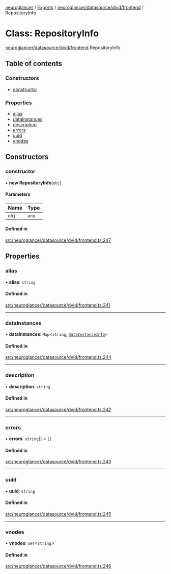 [neuroglancer](../README.md) / [Exports](../modules.md) / [neuroglancer/datasource/dvid/frontend](../modules/neuroglancer_datasource_dvid_frontend.md) / RepositoryInfo

# Class: RepositoryInfo

[neuroglancer/datasource/dvid/frontend](../modules/neuroglancer_datasource_dvid_frontend.md).RepositoryInfo

## Table of contents

### Constructors

- [constructor](neuroglancer_datasource_dvid_frontend.RepositoryInfo.md#constructor)

### Properties

- [alias](neuroglancer_datasource_dvid_frontend.RepositoryInfo.md#alias)
- [dataInstances](neuroglancer_datasource_dvid_frontend.RepositoryInfo.md#datainstances)
- [description](neuroglancer_datasource_dvid_frontend.RepositoryInfo.md#description)
- [errors](neuroglancer_datasource_dvid_frontend.RepositoryInfo.md#errors)
- [uuid](neuroglancer_datasource_dvid_frontend.RepositoryInfo.md#uuid)
- [vnodes](neuroglancer_datasource_dvid_frontend.RepositoryInfo.md#vnodes)

## Constructors

### constructor

• **new RepositoryInfo**(`obj`)

#### Parameters

| Name | Type |
| :------ | :------ |
| `obj` | `any` |

#### Defined in

[src/neuroglancer/datasource/dvid/frontend.ts:247](https://github.com/ActiveBrainAtlas2/neuroglancer/blob/91617476/src/neuroglancer/datasource/dvid/frontend.ts#L247)

## Properties

### alias

• **alias**: `string`

#### Defined in

[src/neuroglancer/datasource/dvid/frontend.ts:241](https://github.com/ActiveBrainAtlas2/neuroglancer/blob/91617476/src/neuroglancer/datasource/dvid/frontend.ts#L241)

___

### dataInstances

• **dataInstances**: `Map`<`string`, [`DataInstanceInfo`](neuroglancer_datasource_dvid_frontend.DataInstanceInfo.md)\>

#### Defined in

[src/neuroglancer/datasource/dvid/frontend.ts:244](https://github.com/ActiveBrainAtlas2/neuroglancer/blob/91617476/src/neuroglancer/datasource/dvid/frontend.ts#L244)

___

### description

• **description**: `string`

#### Defined in

[src/neuroglancer/datasource/dvid/frontend.ts:242](https://github.com/ActiveBrainAtlas2/neuroglancer/blob/91617476/src/neuroglancer/datasource/dvid/frontend.ts#L242)

___

### errors

• **errors**: `string`[] = `[]`

#### Defined in

[src/neuroglancer/datasource/dvid/frontend.ts:243](https://github.com/ActiveBrainAtlas2/neuroglancer/blob/91617476/src/neuroglancer/datasource/dvid/frontend.ts#L243)

___

### uuid

• **uuid**: `string`

#### Defined in

[src/neuroglancer/datasource/dvid/frontend.ts:245](https://github.com/ActiveBrainAtlas2/neuroglancer/blob/91617476/src/neuroglancer/datasource/dvid/frontend.ts#L245)

___

### vnodes

• **vnodes**: `Set`<`string`\>

#### Defined in

[src/neuroglancer/datasource/dvid/frontend.ts:246](https://github.com/ActiveBrainAtlas2/neuroglancer/blob/91617476/src/neuroglancer/datasource/dvid/frontend.ts#L246)
